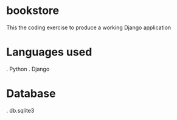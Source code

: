 # bookstore
 
 This the coding exercise to produce a working Django application

# Languages used

 . Python
 . Django

# Database

 . db.sqlite3
